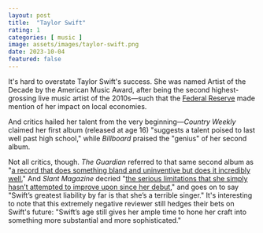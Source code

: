 ```yaml
---
layout: post
title:  "Taylor Swift"
rating: 1
categories: [ music ]
image: assets/images/taylor-swift.png
date: 2023-10-04
featured: false
---
```


It's hard to overstate Taylor Swift's success. She was named Artist of the Decade by the American Music Award, after being the second highest-grossing live music artist of the 2010s—such that the [Federal Reserve](https://www.federalreserve.gov/monetarypolicy/beigebook202307.htm) made mention of her impact on local economies.

And critics hailed her talent from the very beginning—_Country Weekly_ claimed her first album (released at age 16) "suggests a talent poised to last well past high school," while _Billboard_ praised the "genius" of her second album.

Not all critics, though. _The Guardian_ referred to that same second album as "[a record that does something bland and uninventive but does it incredibly well.](https://www.theguardian.com/music/2009/mar/06/taylor-swift-fearless-album-review)" And _Slant Magazine_ decried "[the serious limitations that she simply hasn’t attempted to improve upon since her debut](https://www.slantmagazine.com/music/taylor-swift-fearless/)," and goes on to say "Swift’s greatest liability by far is that she’s a terrible singer." It's interesting to note that this extremely negative reviewer still hedges their bets on Swift's future: "Swift’s age still gives her ample time to hone her craft into something more substantial and more sophisticated."
